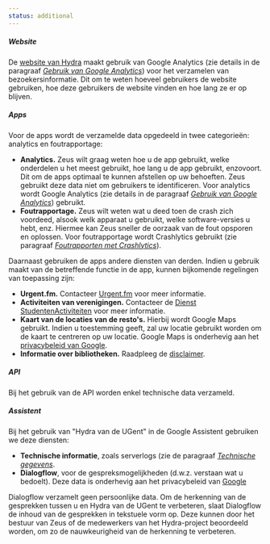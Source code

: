 ```yaml
---
status: additional
---
```


##### Website

De [website van Hydra](https://hydra.ugent.be) maakt gebruik van Google Analytics (zie details in de paragraaf [_Gebruik van Google Analytics_](#google-analytics)) voor het verzamelen van bezoekersinformatie. Dit om te weten hoeveel gebruikers de website gebruiken, hoe deze gebruikers de website vinden en hoe lang ze er op blijven.

##### Apps

Voor de apps wordt de verzamelde data opgedeeld in twee categorieën: analytics en foutrapportage:

- **Analytics.** Zeus wilt graag weten hoe u de app gebruikt, welke onderdelen u het meest gebruikt, hoe lang u de app gebruikt, enzovoort. Dit om de apps optimaal te kunnen afstellen op uw behoeften. Zeus gebruikt deze data niet om gebruikers te identificeren. Voor analytics wordt Google Analytics (zie details in de paragraaf [_Gebruik van Google Analytics_](#google-analytics)) gebruikt.
- **Foutrapportage.** Zeus wilt weten wat u deed toen de crash zich voordeed, alsook welk apparaat u gebruikt, welke software-versies u hebt, enz. Hiermee kan Zeus sneller de oorzaak van de fout opsporen en oplossen. Voor foutrapportage wordt Crashlytics gebruikt (zie paragraaf [_Foutrapporten met Crashlytics_](#crashlytics)).

Daarnaast gebruiken de apps andere diensten van derden. Indien u gebruik maakt van de betreffende functie in de app, kunnen bijkomende regelingen van toepassing zijn:

- **Urgent.fm.** Contacteer [Urgent.fm](http://urgent.fm/wie-zijn-wij) voor meer informatie.
- **Activiteiten van verenigingen.**  Contacteer de [Dienst StudentenActiviteiten](https://dsa.ugent.be/contact/) voor meer informatie.
- **Kaart van de locaties van de resto's.** Hierbij wordt Google Maps gebruikt. Indien u toestemming geeft, zal uw locatie gebruikt worden om de kaart te centreren op uw locatie. Google Maps is onderhevig aan het [privacybeleid van Google](https://policies.google.com/privacy).
- **Informatie over bibliotheken.** Raadpleeg de [disclaimer](https://lib.ugent.be/nl/info/disclaimer).

##### API

Bij het gebruik van de API worden enkel technische data verzameld.

##### Assistent

Bij het gebruik van "Hydra van de UGent" in de Google Assistent gebruiken we deze diensten:

- **Technische informatie**, zoals serverlogs (zie de paragraaf [_Technische gegevens_](#technisch).
- **Dialogflow**, voor de gespreksmogelijkheden (d.w.z. verstaan wat u bedoelt). Deze data is onderhevig aan het privacybeleid van [Google](https://policies.google.com/privacy)

Dialogflow verzamelt geen persoonlijke data. Om de herkenning van de gesprekken tussen u en Hydra van de UGent te verbeteren, slaat Dialogflow de inhoud van de gesprekken in tekstuele vorm op. Deze kunnen door het bestuur van Zeus of de medewerkers van het Hydra-project beoordeeld worden, om zo de nauwkeurigheid van de herkenning te verbeteren.



